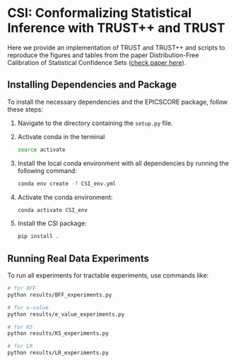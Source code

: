 # CSI: Conformalizing Statistical Inference with TRUST++ and TRUST


Here we provide an implementation of TRUST and TRUST++ and scripts to reproduce the figures and tables from the paper Distribution-Free Calibration of Statistical Confidence Sets ([check paper here](https://arxiv.org/abs/2411.19368)).

## Installing Dependencies and Package

To install the necessary dependencies and the EPICSCORE package, follow these steps:

1. Navigate to the directory containing the `setup.py` file.

2. Activate conda in the terminal
    ```bash
    source activate
    ```
    
2. Install the local conda environment with all dependencies by running the following command:
    ```bash
    conda env create -f CSI_env.yml
    ```

3. Activate the conda environment:
    ```bash
    conda activate CSI_env
    ```

4. Install the CSI package:
    ```bash
    pip install .
    ```

## Running Real Data Experiments

To run all experiments for tractable experiments, use commands like:
```bash
# for BFF
python results/BFF_experiments.py

# for e-value
python results/e_value_experiments.py

# for KS
python results/KS_experiments.py

# for LR
python results/LR_experiments.py
```

